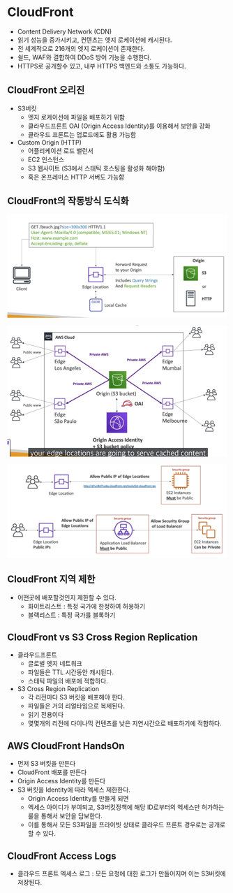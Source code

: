 # CloudFront

- Content Delivery Network (CDN)
- 읽기 성능을 증가시키고, 컨텐츠는 엣지 로케이션에 캐시된다.
- 전 세계적으로 216개의 엣지 로케이션이 존재한다.
- 쉴드, WAF와 결합하여 DDoS 방어 기능을 수행한다.
- HTTPS로 공개할수 있고, 내부 HTTPS 백엔드와 소통도 가능하다.

## CloudFront 오리진

- S3버킷
  - 엣지 로케이션에 파일을 배포하기 위함
  - 클라우드프론트 OAI (Origin Access Identity)를 이용해서 보안을 강화
  - 클라우드 프론트는 업로드에도 활용 가능함
- Custom Origin (HTTP)
  - 어플리케이션 로드 밸런서
  - EC2 인스턴스
  - S3 웹사이트 (S3에서 스태틱 호스팅을 활성화 해야함)
  - 혹은 온프레미스 HTTP 서버도 가능함

## CloudFront의 작동방식 도식화

![images/cloudfront/1.png](images/cloudfront/1.png)

![images/cloudfront/2.png](images/cloudfront/2.png)

![images/cloudfront/3.png](images/cloudfront/3.png)

## CloudFront 지역 제한

- 어떤곳에 배포할것인지 제한할 수 있다.
  - 화이트리스트 : 특정 국가에 한정하여 허용하기
  - 블랙리스트 : 특정 국가를 블록하기

## CloudFront vs S3 Cross Region Replication

- 클라우드프론트
  - 글로벌 엣지 네트워크
  - 파일들은 TTL 시간동안 캐시된다.
  - 스태틱 파일의 배포에 적합하다.
- S3 Cross Region Replication
  - 각 리전마다 S3 버킷을 배포해야 한다.
  - 파일들은 거의 리얼타임으로 복제된다.
  - 읽기 전용이다
  - 몇몇개의 리전에 다이나믹 컨텐츠를 낮은 지연시간으로 배포하기에 적합하다.

## AWS CloudFront HandsOn

- 먼저 S3 버킷을 만든다
- CloudFront 배포를 만든다
- Origin Access Identity를 만든다
- S3 버킷을 Identity에 따라 엑세스 제한한다.
  - Origin Access Identity를 만들게 되면
  - 엑세스 아이디가 부여되고, S3버킷정책에 해당 ID로부터의 엑세스만 허가하는 룰을 통해서 보안을 담보한다.
  - 이를 통해서 모든 S3파일을 프라이빗 상태로 클라우드 프론트 경우로는 공개로 할 수 있다.

## CloudFront Access Logs

- 클라우드 프론트 엑세스 로그 : 모든 요청에 대한 로그가 만들어지며 이는 S3버킷에 저장된다.
